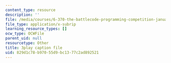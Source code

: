 ```yaml
---
content_type: resource
description: ''
file: /media/courses/6-370-the-battlecode-programming-competition-january-iap-2013/829d1c78b97055d9bc1377c2ad892521_g2NoQCEgsCM.vtt
file_type: application/x-subrip
learning_resource_types: []
ocw_type: OCWFile
parent_uid: null
resourcetype: Other
title: 3play caption file
uid: 829d1c78-b970-55d9-bc13-77c2ad892521
---
```

